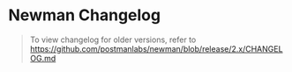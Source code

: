 # Newman Changelog

> To view changelog for older versions, refer to https://github.com/postmanlabs/newman/blob/release/2.x/CHANGELOG.md
